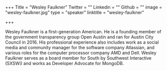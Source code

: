 +++
Title = "Wesley Faulkner"
Twitter = ""
Linkedin = ""
Github = ""
image = "wesley-faulkner.jpg"
type = "speaker"
linktitle = "wesley-faulkner"

+++

Wesley Faulkner is a first-generation American. He is a founding member of the government transparency group Open Austin and ran for Austin City Council in 2016. His professional experience also includes work as a social media and community manager for the software company Atlassian, and various roles for the computer processor company AMD and Dell. Wesley Faulkner serves as a board member for South by Southwest Interactive (SXSWi) and works as Developer Advocate for MongoDB. 
